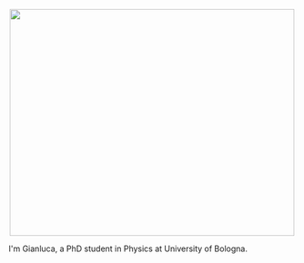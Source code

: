 <p align="center">
  <img src="https://i.kym-cdn.com/editorials/icons/original/000/004/391/Hello_there.jpg" width="500", height="400">
</p>

I'm Gianluca, a PhD student in Physics at University of Bologna.

<!--
**GianlucaCarlini/GianlucaCarlini** is a ✨ _special_ ✨ repository because its `README.md` (this file) appears on your GitHub profile.

Here are some ideas to get you started:

- 🔭 I’m currently working on ...
- 🌱 I’m currently learning ...
- 👯 I’m looking to collaborate on ...
- 🤔 I’m looking for help with ...
- 💬 Ask me about ...
- 📫 How to reach me: ...
- 😄 Pronouns: ...
- ⚡ Fun fact: ...
-->
